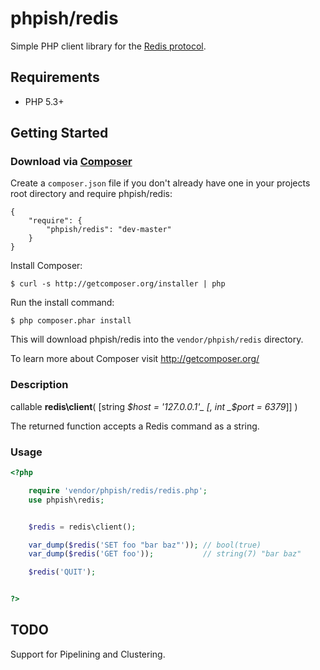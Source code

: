 # phpish/redis

Simple PHP client library for the [Redis protocol](http://redis.io/topics/protocol).


## Requirements

* PHP 5.3+


## Getting Started

### Download via [Composer](http://getcomposer.org/)

Create a `composer.json` file if you don't already have one in your projects root directory and require phpish/redis:

```
{
	"require": {
		"phpish/redis": "dev-master"
	}
}
```

Install Composer:
```
$ curl -s http://getcomposer.org/installer | php
```

Run the install command:
```
$ php composer.phar install
```

This will download phpish/redis into the `vendor/phpish/redis` directory.

To learn more about Composer visit http://getcomposer.org/


### Description

callable __redis\client__( [string _$host = '127.0.0.1'_ [, int _$port = 6379_]] )

The returned function accepts a Redis command as a string.


### Usage

```php
<?php

	require 'vendor/phpish/redis/redis.php';
	use phpish\redis;


	$redis = redis\client();

	var_dump($redis('SET foo "bar baz"')); // bool(true)
	var_dump($redis('GET foo'));           // string(7) "bar baz"

	$redis('QUIT');


?>
```

## TODO
Support for Pipelining and Clustering.